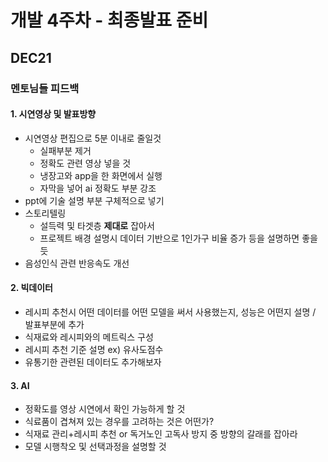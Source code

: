 # 개발 4주차 - 최종발표 준비

## DEC21

### 멘토님들 피드백

#### 1.  시연영상 및 발표방향

* 시연영상 편집으로 5분 이내로 줄일것
  * 실패부분 제거
  * 정확도 관련 영상 넣을 것
  * 냉장고와 app을 한 화면에서 실행
  * 자막을 넣어 ai 정확도 부분 강조
* ppt에 기술 설명 부분 구체적으로 넣기
* 스토리텔링
  * 설득력 및 타겟층 **제대로** 잡아서
  * 프로젝트 배경 설명시 데이터 기반으로 1인가구 비율 증가 등을 설명하면 좋을듯
* 음성인식 관련 반응속도 개선



#### 2. 빅데이터

* 레시피 추천시 어떤 데이터를 어떤 모델을 써서 사용했는지, 성능은 어떤지 설명 / 발표부분에 추가
* 식재료와 레시피와의 메트릭스 구성
* 레시피 추천 기준 설명  ex) 유사도점수
* 유통기한 관련된 데이터도 추가해보자



#### 3. AI

* 정확도를 영상 시연에서 확인 가능하게 할 것
* 식료품이 겹쳐져 있는 경우를 고려하는 것은 어떤가?
* 식재료 관리+레시피 추천 or 독거노인 고독사 방지 중 방향의 갈래를 잡아라
* 모델 시행착오 및 선택과정을 설명할 것



#### 



